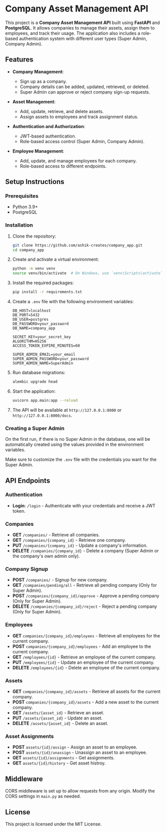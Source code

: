 # Company Asset Management API

This project is a **Company Asset Management API** built using **FastAPI** and **PostgreSQL**. 
It allows companies to manage their assets, assign them to employees, and track their usage.
The application also includes a role-based authentication system with different user types (Super Admin, Company Admin).

## Features

- **Company Management**: 
  - Sign up as a company.
  - Company details can be added, updated, retrieved, or deleted.
  - Super Admin can approve or reject company sign-up requests.

- **Asset Management**:
  - Add, update, retrieve, and delete assets.
  - Assign assets to employees and track assignment status.
  
- **Authentication and Authorization**:
  - JWT-based authentication.
  - Role-based access control (Super Admin, Company Admin).

- **Employee Management**:
  - Add, update, and manage employees for each company.
  - Role-based access to different endpoints.

## Setup Instructions

### Prerequisites

- Python 3.9+
- PostgreSQL

### Installation

1. Clone the repository:

    ```bash
    git clone https://github.com/ashik-creates/company_app.git
    cd company_app
    ```

2. Create and activate a virtual environment:

    ```bash
    python -m venv venv
    source venv/bin/activate  # On Windows, use `venv\Scripts\activate`
    ```

3. Install the required packages:

    ```bash
    pip install -r requirements.txt
    ```

4. Create a `.env` file with the following environment variables:

    ```
    DB_HOST=localhost
    DB_PORT=5432
    DB_USER=postgres
    DB_PASSWORD=your_password
    DB_NAME=company_app

    SECRET_KEY=your_secret_key
    ALGORITHM=HS256
    ACCESS_TOKEN_EXPIRE_MINUTES=60

    SUPER_ADMIN_EMAIL=your_email
    SUPER_ADMIN_PASSWORD=your_password
    SUPER_ADMIN_NAME=SuperAdmin
    ```

5. Run database migrations:

    ```bash
    alembic upgrade head
    ```

6. Start the application:

    ```bash
    uvicorn app.main:app --reload
    ```

7. The API will be available at `http://127.0.0.1:8000` or `http://127.0.0.1:8000/docs`.

### Creating a Super Admin

On the first run, if there is no Super Admin in the database, one will be automatically created using the values provided in the environment variables. 

Make sure to customize the `.env` file with the credentials you want for the Super Admin.

## API Endpoints

### Authentication

- **Login**: `/login` - Authenticate with your credentials and receive a JWT token.

### Companies

- **GET** `/companies/` - Retrieve all companies.
- **GET** `/companies/{company_id}` - Retrieve one company.
- **PUT** `/companies/{company_id}` - Update a company's information.
- **DELETE** `/companies/{company_id}` - Delete a company (Super Admin or the company's own admin only).

### Company Signup
- **POST** `/companies/` - Signup for new company.
- **GET** `/companies/pending/all` - Retrieve all pending company (Only for Super Admin).
- **POST** `/companies/{company_id}/approve` - Approve a pending company (Only for Super Admin). 
- **DELETE** `/companies/{company_id}/reject` - Reject a pending company (Only for Super Admin).

### Employees

- **GET** `companies/{company_id}/employees` - Retrieve all employees for the current company.
- **POST** `companies/{company_id}/employees` - Add an employee to the current company.
- **GET** `/employees/{id}` - Retrieve an employee of the current company.
- **PUT** `/employees/{id}` - Update an employee of the current company.
- **DELETE** `/employees/{id}` - Delete an employee of the current company.

### Assets

- **GET** `companies/{company_id}/assets` - Retrieve all assets for the current company.
- **POST** `companies/{company_id}/assets` - Add a new asset to the current company.
- **GET** `/assets/{asset_id}` - Retrieve an asset.
- **PUT** `/assets/{asset_id}` - Update an asset.
- **DELETE** `/assets/{asset_id}` - Delete an asset.




### Asset Assignments

- **POST** `assets/{id}/assign` - Assign an asset to an employee.
- **POST** `assets/{id}/unassign` - Unassign an asset to an employee.
- **GET** `assets/{id}/assignments` - Get assignments.
- **GET** `assets/{id}/history` - Get asset histroy.

## Middleware

CORS middleware is set up to allow requests from any origin. Modify the CORS settings in `main.py` as needed.

## License

This project is licensed under the MIT License.
